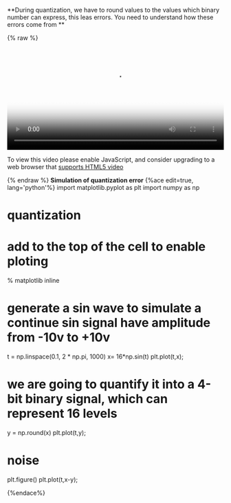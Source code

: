 **During quantization, we have to round values to the values which binary number can express, this leas errors. You need to understand how these errors come from **
<nbsp>

{% raw %}
<video id="my-video" class="video-js" controls preload="auto" width="100%"
poster="https://drive.google.com/uc?id=1u6cKVr0a6saJUg7ZkWzkJnofBdZYKX9N" data-setup='{"aspectRatio":"16:9"}'>
  <source src="https://drive.google.com/uc?id=15WgT7EkXTyo5crlwf619dQUGSXRkFrMI" type='video/mp4'>
  <p class="vjs-no-js">
    To view this video please enable JavaScript, and consider upgrading to a web browser that
    <a href="http://videojs.com/html5-video-support/" target="_blank">supports HTML5 video</a>
  </p>
</video>
{% endraw %}
<nbsp.

**Simulation of quantization error**
{%ace edit=true, lang='python'%}
import matplotlib.pyplot as plt
import numpy as np
# quantization
# add to the top of the cell to enable ploting
% matplotlib inline
# generate a sin wave to simulate a continue sin signal have amplitude from -10v to +10v
t = np.linspace(0.1, 2 * np.pi, 1000)
x= 16*np.sin(t)
plt.plot(t,x);

# we are going to quantify it into a 4-bit binary signal, which can represent 16 levels
y = np.round(x)
plt.plot(t,y);

# noise 
plt.figure()
plt.plot(t,x-y);

{%endace%}




